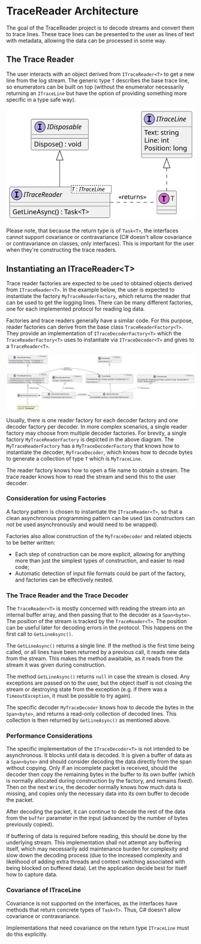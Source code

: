 # TraceReader Architecture

The goal of the TraceReader project is to decode streams and convert them to
trace lines. These trace lines can be presented to the user as lines of text
with metadata, allowing the data can be processed in some way.

## The Trace Reader

The user interacts with an object derived from `ITraceReader<T>` to get a new
line from the log stream. The generic type `T` describes the base trace line, so
enumerators can be built on top (without the enumerator necessarily returning an
`ITraceLine` but have the option of providing something more specific in a type
safe way).

![TraceReader](out/diagrams/ITraceReader/ITraceReader.svg)

Please note, that because the return type is of `Task<T>`, the interfaces cannot
support covariance or contravariance (C# doesn't allow covariance or
contravariance on classes, only interfaces). This is important for the user when
they're constructing the trace readers.

## Instantiating an ITraceReader\<T>

Trace reader factories are expected to be used to obtained objects derived from
`ITraceReader<T>`. In the example below, the user is expected to instantiate the
factory `MyTraceReaderFactory`, which returns the reader that can be used to get
the logging lines. There can be many different factories, one for each
implemented protocol for reading log data.

Factories and trace readers generally have a similar code. For this purpose,
reader factories can derive from the base class `TraceReaderFactory<T>`. They
provide an implementation of `ITraceDecoderFactory<T>` which the
`TraceReaderFactory<T>` uses to instantiate via `ITraceDecoder<T>` and gives to
a `TraceReader<T>`.

![TraceReaderFactory](out/diagrams/ITraceDecoder/ITraceDecoder.svg)

Usually, there is one reader factory for each decoder factory and one decoder
factory per decoder. In more complex scenarios, a single reader factory may
choose from multiple decoder factories. For brevity, a single factory
`MyTraceReaderFactory` is depicted in the above diagram. The
`MyTraceReaderFactory` has a `MyTraceDecoderFactory` that knows how to
instantiate the decoder, `MyTraceDecoder`, which knows how to decode bytes to
generate a collection of type `T` which is `MyTraceLine`.

The reader factory knows how to open a file name to obtain a stream. The trace
reader knows how to read the stream and send this to the user decoder.

### Consideration for using Factories

A factory pattern is chosen to instantiate the `ITraceReader<T>`, so that a
clean asynchronous programming pattern can be used (as constructors can not be
used asynchronously and would need to be wrapped).

Factories also allow construction of the `MyTraceDecoder` and related objects to
be better written:

- Each step of construction can be more explicit, allowing for anything more
  than just the simplest types of construction, and easier to read code;
- Automatic detection of input file formats could be part of the factory, and
  factories can be effectively nested.

### The Trace Reader and the Trace Decoder

The `TraceReader<T>` is mostly concerned with reading the stream into an
internal buffer array, and then passing that to the decoder as a `Span<byte>`.
The position of the stream is tracked by the `TraceReader<T>`. The position can
be useful later for decoding errors in the protocol. This happens on the first
call to `GetLineAsync()`.

The `GetLineAsync()` returns a single line. If the method is the first time
being called, or all lines have been returned by a previous call, it reads new
data from the stream. This makes the method awaitable, as it reads from the
stream it was given during construction.

The method `GetLineAsync()` returns `null` in case the stream is closed. Any
exceptions are passed on to the user, but the object itself is not closing the
stream or destroying state from the exception (e.g. if there was a
`TimeoutException`, it must be possible to try again).

The specific decoder `MyTraceDecoder` knows how to decode the bytes in the
`Span<byte>`, and returns a read-only collection of decoded lines. This
collection is then returned by `GetLineAsync()` as mentioned above.

### Performance Considerations

The specific implementation of the `ITraceDecoder<T>` is not intended to be
asynchronous. It blocks until data is decoded. It is given a buffer of data as a
`Span<byte>` and should consider decoding the data directly from the span
without copying. Only if an incomplete packet is received, should the decoder
then copy the remaining bytes in the buffer to its own buffer (which is normally
allocated during construction by the factory, and remains fixed). Then on the
next `Write`, the decoder normally knows how much data is missing, and copies
only the necessary data into its own buffer to decode the packet.

After decoding the packet, it can continue to decode the rest of the data from
the `buffer` parameter in the input (advanced by the number of bytes previously
copied).

If buffering of data is required before reading, this should be done by the
underlying stream. This implementation shall not attempt any buffering itself,
which may necessarily add maintenance burden for complexity and slow down the
decoding process (due to the increased complexity and likelihood of adding extra
threads and context switching associated with being blocked on buffered data).
Let the application decide best for itself how to capture data.

### Covariance of ITraceLine

Covariance is not supported on the interfaces, as the interfaces have methods
that return concrete types of `Task<T>`. Thus, C# doesn't allow covariance or
contravariance.

Implementations that need covariance on the return type `ITraceLine` must do
this explicitly.
